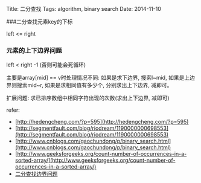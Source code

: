Title: 二分查找 
Tags: algorithm, binary search
Date: 2014-11-10

###二分查找元素key的下标

left <= right

### 元素的上下边界问题
left < right -1 (否则可能会死循环)

主要是array[mid] == v时处理情况不同:
如果是求下边界, 搜索l~mid, 如果是上边界则搜索mid~r, 如果是求相同值有多少个, 分别求出上下边界, 减即可。

扩展问题: 求已排序数组中相同字符出现的次数(求出上下边界, 减即可)

refer:

- [http://hedengcheng.com/?p=595](http://hedengcheng.com/?p=595)
- [http://segmentfault.com/blog/riodream/1190000000698553](http://segmentfault.com/blog/riodream/1190000000698553)
- [http://www.cnblogs.com/gaochundong/p/binary_search.html](http://www.cnblogs.com/gaochundong/p/binary_search.html)
- [http://www.geeksforgeeks.org/count-number-of-occurrences-in-a-sorted-array/](http://www.geeksforgeeks.org/count-number-of-occurrences-in-a-sorted-array/)
- [二分查找边界问题](http://www.ahathinking.com/archives/179.html)
